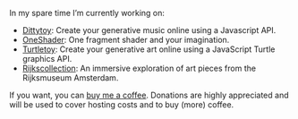 In my spare time I’m currently working on:
- [Dittytoy](https://dittytoy.net): Create your generative music online using a Javascript API.
- [OneShader](https://oneshader.net): One fragment shader and your imagination.
- [Turtletoy](https://turtletoy.net): Create your generative art online using a JavaScript Turtle graphics API.
- [Rijkscollection](https://rijkscollection.net): An immersive exploration of art pieces from the Rijksmuseum Amsterdam.

If you want, you can [buy me a coffee](https://www.buymeacoffee.com/reindernijhoff). Donations are highly appreciated and will be used to cover hosting costs and to buy (more) coffee.
